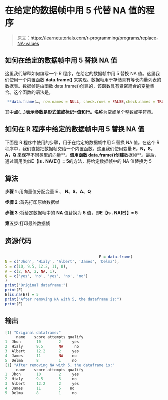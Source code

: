 # 在给定的数据帧中用 5 代替 NA 值的程序

> 原文：<https://learnetutorials.com/r-programming/programs/replace-NA-values>

## 如何在给定的数据帧中用 5 替换 NA 值

这里我们解释如何编写一个 R 程序，在给定的数据帧中用 5 替换 NA 值。这里我们使用一个内置函数 **data.frame()** 来实现。数据帧用于存储具有等长向量列表的数据表。数据帧是由函数 data.frame()创建的，该函数具有紧密耦合的变量集合。这个函数的语法是，

```r
 **data.frame(…, row.names = NULL, check.rows = FALSE,check.names = TRUE, fix.empty.names = TRUE,stringsAsFactors = default.stringsAsFactors())** 

```

其中**点(...)**表示参数是形式值或标记=值和**行。名称**为空或单个整数或字符串。

## 如何在 R 程序中给定的数据帧中用 5 替换 NA 值

下面是 R 程序中使用的步骤，用于在给定的数据帧中用 5 替换 NA 值。在这个 R 程序中，我们直接把数据帧交给一个内置函数。这里我们使用变量 **E，N，S，A，Q** 来保存不同类型的向量**。**调用函数 data.frame()创建**数据帧**。最后，通过调用类似**E【is . NA(E)】= 5**的方法，将给定数据帧中的 NA 值替换为 5

## 算法

**步骤 1** :用向量值分配变量 **E** 、 **N、S、A、Q**

**步骤 2** :首先打印原始数据帧

**步骤 3** :将给定数据帧中的 **NA** 值替换为 **5** 值，即**E【is . NA(E)】= 5**

**第五步**:打印最终数据帧

## 资源代码

```r

                                          E = data.frame(
N = c('Jhon', 'Hialy', 'Albert', 'James', 'Delma'),
S = c(10, 9.5, 12.2, 11, 8),
A = c(2, NA, 2, NA, 1),
Q = c('yes', 'no', 'yes', 'no', 'no')
)
print("Original dataframe:")
print(E)
E[is.na(E)] = 5
print("After removing NA with 5, the dataframe is:")
print(E)

```

## 输出

```r
[1] "Original dataframe:"
     name    score attempts qualify
1  Jhon       10        2     yes
2  Hialy      9.5       NA     no
3  Albert     12.2      2     yes
4  James      11        NA    no
5  Delma      8         1     no
[1] "After removing NA with 5, the dataframe is:"
     name    score attempts qualify
1  Jhon       10        2     yes
2  Hialy      9.5       5     no
3  Albert     12.2      2     yes
4  James      11        5    no
5  Delma      8         1     no
```